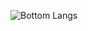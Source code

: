 ![Bottom Langs](https://github-readme-stats.vercel.app/api/top-langs/?username=nsih&layout=compact)
